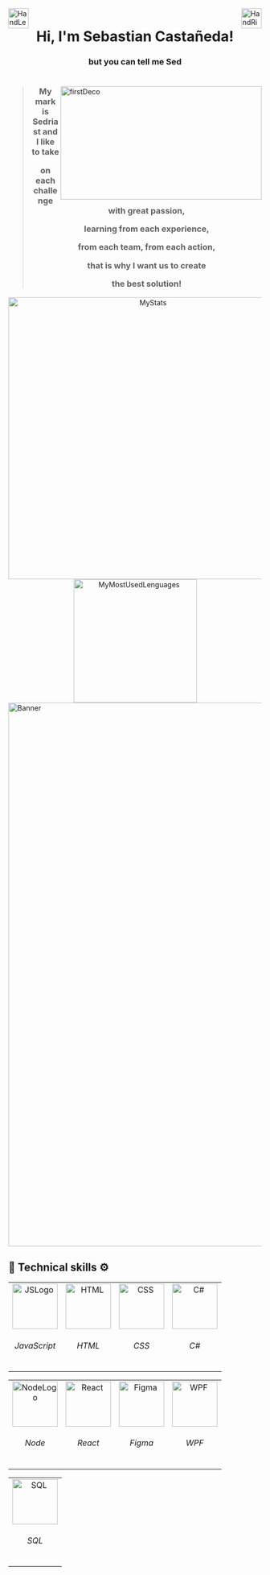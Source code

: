 <img alt="HandLeftDeco" src="https://github.com/TheDudeThatCode/TheDudeThatCode/blob/master/Assets/Hi.gif" align="left" width="40"/>
<img alt="HandRightDeco" src="https://github.com/TheDudeThatCode/TheDudeThatCode/blob/master/Assets/Hi.gif" align="right" width="40"/>

<h1 align="center">Hi, I'm Sebastian Castañeda!</h1>
<h3 align="center">but you can tell me Sed</h3>

<h1></h1>

<img  alt="firstDeco" src="https://firebasestorage.googleapis.com/v0/b/port-e39af.appspot.com/o/MarkSED.svg?alt=media&token=328e9622-4b09-479c-9822-113c04c480aa" align="right" width="400" height="225"/>
<h3 align="center">
	
> My mark is Sedriast and I like to take
> 
> on each challenge with great passion,
> 
> learning from each experience,
> 
> from each team, from each action,
> 
> that is why I want us to create
> 
> the best solution!

</h3>	 

<div align="center">
	<img alt="MyStats" src="https://github-readme-stats.vercel.app/api?username=exSED&show_icons=true&theme=transparent" width="560"/>
	<img alt="MyMostUsedLenguages" src="https://github-readme-stats.vercel.app/api/top-langs/?username=exSED&theme=transparent&hide=glsl" width="245"/>
</div>

<img align="center" alt="Banner" src="https://firebasestorage.googleapis.com/v0/b/port-e39af.appspot.com/o/DecoLine.svg?alt=media&token=cdde560b-fa00-4ddd-8bb7-54f888cd62c8" width="1080" />

<h2>🧰	Technical skills	⚙️</h2>

<table align="center">
	<tbody>
		<td align="center">
			<img alt="JSLogo" src="https://firebasestorage.googleapis.com/v0/b/port-e39af.appspot.com/o/Icons%2Fcolor%2FJS.svg?alt=media&token=755bea87-c0f9-4582-a9cc-919fa29d33d7" width="90"/>
			<h6 >JavaScript</h6>
		</td>
		<td align="center">
			<img alt="HTML" src="https://firebasestorage.googleapis.com/v0/b/port-e39af.appspot.com/o/Icons%2Fcolor%2FHTML5.svg?alt=media&token=10499ac9-6bae-43f7-81b5-52624b5079dd" width="90"/>
			<h6 >HTML</h6>
		</td>
		<td align="center">
			<img alt="CSS" src="https://firebasestorage.googleapis.com/v0/b/port-e39af.appspot.com/o/Icons%2Fcolor%2FCSS3.svg?alt=media&token=3680e592-8aa3-43c6-ab9d-759ca1476238" width="90"/>
			<h6 >CSS</h6>
		</td>
		<td align="center">
			<img alt="C#" src="https://firebasestorage.googleapis.com/v0/b/port-e39af.appspot.com/o/Icons%2Fcolor%2Fc%23.svg?alt=media&token=92ff2bad-4392-4e88-9c84-5249b4fe089b" width="90"/>
			<h6 >C#</h6>
		</td>
	</tbody>
</table>
<table align="center">
	<tbody>
		<td align="center">
			<img alt="NodeLogo" src="https://firebasestorage.googleapis.com/v0/b/port-e39af.appspot.com/o/Icons%2Fcolor%2Fnodejs.svg?alt=media&token=b758655f-b68b-4854-895b-a5dd82738d6c" width="90"/>
			<h6 >Node</h6>
		</td>
		<td align="center">
			<img alt="React" src="https://firebasestorage.googleapis.com/v0/b/port-e39af.appspot.com/o/Icons%2Fcolor%2Freact.svg?alt=media&token=bb79e125-ae66-4318-9598-331182aaab51" width="90"/>
			<h6 >React</h6>
		</td>
		<td align="center">
			<img alt="Figma" src="https://firebasestorage.googleapis.com/v0/b/port-e39af.appspot.com/o/Icons%2Fcolor%2Ffigma.svg?alt=media&token=f6d0844e-d3c5-4cc9-8684-dc1413fb6b6c" width="90"/>
			<h6 >Figma</h6>
		</td>
		<td align="center">
			<img alt="WPF" src="https://firebasestorage.googleapis.com/v0/b/port-e39af.appspot.com/o/Icons%2Fcolor%2FWPF.svg?alt=media&token=11bda435-101b-41fc-b6c9-1bb9189747bf" width="90"/>
			<h6 >WPF</h6>
		</td>
 	</tbody>
</table>
<table align="center">
	<tbody>
		<td align="center">
			<img alt="SQL" src="https://firebasestorage.googleapis.com/v0/b/port-e39af.appspot.com/o/Icons%2Fcolor%2Fsql.svg?alt=media&token=c24b0c65-3824-4e69-8283-3e25eb4ee099" width="90"/>
			<h6 >SQL</h6>
		</td>
  	</tbody>
</table>
